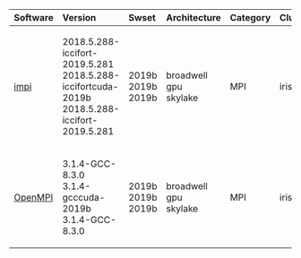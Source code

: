 | Software                                                                    | Version                                                                                                  | Swset                          | Architecture                       | Category   | Clusters    | Description                                                  |
|:----------------------------------------------------------------------------|:---------------------------------------------------------------------------------------------------------|:-------------------------------|:-----------------------------------|:-----------|:------------|:-------------------------------------------------------------|
| <p><a href=https://software.intel.com/en-us/intel-mpi-library/>impi</a></p> | <p>2018.5.288-iccifort-2019.5.281<br>2018.5.288-iccifortcuda-2019b<br>2018.5.288-iccifort-2019.5.281</p> | <p>2019b<br>2019b<br>2019b</p> | <p>broadwell<br>gpu<br>skylake</p> | <p>MPI</p> | <p>iris</p> | Intel MPI Library, compatible with MPICH ABI                 |
| <p><a href=https://www.open-mpi.org/>OpenMPI</a></p>                        | <p>3.1.4-GCC-8.3.0<br>3.1.4-gcccuda-2019b<br>3.1.4-GCC-8.3.0</p>                                         | <p>2019b<br>2019b<br>2019b</p> | <p>broadwell<br>gpu<br>skylake</p> | <p>MPI</p> | <p>iris</p> | The Open MPI Project is an open source MPI-3 implementation. |